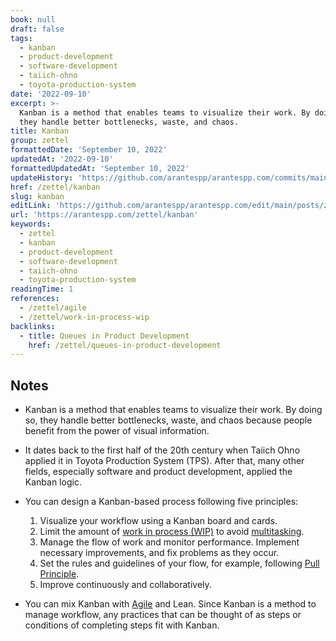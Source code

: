 ```yaml
---
book: null
draft: false
tags:
  - kanban
  - product-development
  - software-development
  - taiich-ohno
  - toyota-production-system
date: '2022-09-10'
excerpt: >-
  Kanban is a method that enables teams to visualize their work. By doing so,
  they handle better bottlenecks, waste, and chaos.
title: Kanban
group: zettel
formattedDate: 'September 10, 2022'
updatedAt: '2022-09-10'
formattedUpdatedAt: 'September 10, 2022'
updateHistory: 'https://github.com/arantespp/arantespp.com/commits/main/posts/zettel/kanban.md'
href: /zettel/kanban
slug: kanban
editLink: 'https://github.com/arantespp/arantespp.com/edit/main/posts/zettel/kanban.md'
url: 'https://arantespp.com/zettel/kanban'
keywords:
  - zettel
  - kanban
  - product-development
  - software-development
  - taiich-ohno
  - toyota-production-system
readingTime: 1
references:
  - /zettel/agile
  - /zettel/work-in-process-wip
backlinks:
  - title: Queues in Product Development
    href: /zettel/queues-in-product-development
---
```


## Notes

- Kanban is a method that enables teams to visualize their work. By doing so, they handle better bottlenecks, waste, and chaos because people benefit from the power of visual information.

- It dates back to the first half of the 20th century when Taiich Ohno applied it in Toyota Production System (TPS). After that, many other fields, especially software and product development, applied the Kanban logic.

- You can design a Kanban-based process following five principles:

  1. Visualize your workflow using a Kanban board and cards.
  2. Limit the amount of [work in process (WIP)](/zettel/work-in-process-wip) to avoid [multitasking](zettel/human-multitasking).
  3. Manage the flow of work and monitor performance. Implement necessary improvements, and fix problems as they occur.
  4. Set the rules and guidelines of your flow, for example, following [Pull Principle](/zettel/kanban-pull-principle).
  5. Improve continuously and collaboratively.

- You can mix Kanban with [Agile](/zettel/agile) and Lean. Since Kanban is a method to manage workflow, any practices that can be thought of as steps or conditions of completing steps fit with Kanban.
